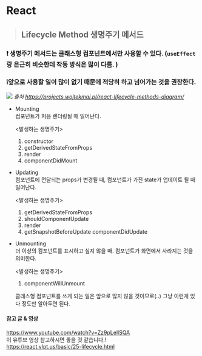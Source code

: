 # React

> ## Lifecycle Method 생명주기 메서드

### ❗️ 생명주기 메서드는 클래스형 컴포넌트에서만 사용할 수 있다. (`useEffect`랑 은근히 비슷한데 작동 방식은 많이 다름. )

### ❕앞으로 사용할 일이 많이 없기 때문에 적당히 하고 넘어가는 것을 권장한다.

<img src='https://user-images.githubusercontent.com/92916958/186443830-4a788bb6-b7f6-48be-a28f-0b48bd1b99b6.png'>
<cite>출처 <a href='https://projects.wojtekmaj.pl/react-lifecycle-methods-diagram/'>https://projects.wojtekmaj.pl/react-lifecycle-methods-diagram/</a></cite>

- Mounting
  <br />
  컴포넌트가 처음 렌더링될 때 일어난다.
  <br />

  <발생하는 생명주기>

  1. constructor
  2. getDerivedStateFromProps
  3. render
  4. componentDidMount

- Updating
  <br />
  컴포넌트에 전달되는 props가 변경될 때, 컴포넌트가 가진 state가 업데이트 될 때 일어난다.
  <br />

  <발생하는 생명주기>
  1. getDerivedStateFromProps
  2. shouldComponentUpdate
  3. render
  4. getSnapshotBeforeUpdate
     componentDidUpdate
- Unmounting
  <br />
  더 이상의 컴포넌트를 표시하고 싶지 않을 때.
  컴포넌트가 화면에서 사라지는 것을 의미한다.
  <br />
  
  <발생하는 생명주기>
  1. componentWillUnmount

  클래스형 컴포넌트를 쓰게 되는 일은 앞으로 많지 않을 것이므로(..) 그냥 이런게 있다 정도만 알아두면 된다.

#### 참고 글 & 영상
https://www.youtube.com/watch?v=Zz9pLellSQA
<br />
이 유튜브 영상 참고하시면 좋을 것 같습니다.!
<br />
https://react.vlpt.us/basic/25-lifecycle.html